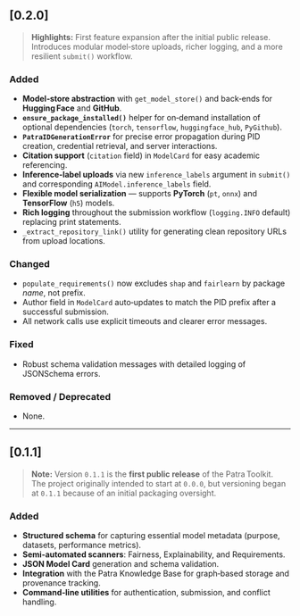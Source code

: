 ## [0.2.0]

> **Highlights:** First feature expansion after the initial public release.  
> Introduces modular model‑store uploads, richer logging, and a more resilient `submit()` workflow.

### Added
- **Model‑store abstraction** with `get_model_store()` and back‑ends for **Hugging Face** and **GitHub**.
- **`ensure_package_installed()`** helper for on‑demand installation of optional dependencies (`torch`, `tensorflow`, `huggingface_hub`, `PyGithub`).
- **`PatraIDGenerationError`** for precise error propagation during PID creation, credential retrieval, and server interactions.
- **Citation support** (`citation` field) in `ModelCard` for easy academic referencing.
- **Inference‑label uploads** via new `inference_labels` argument in `submit()` and corresponding `AIModel.inference_labels` field.
- **Flexible model serialization** — supports **PyTorch** (`pt`, `onnx`) and **TensorFlow** (`h5`) models.
- **Rich logging** throughout the submission workflow (`logging.INFO` default) replacing print statements.
- `_extract_repository_link()` utility for generating clean repository URLs from upload locations.

### Changed
- `populate_requirements()` now excludes `shap` and `fairlearn` by package *name*, not prefix.
- Author field in `ModelCard` auto‑updates to match the PID prefix after a successful submission.
- All network calls use explicit timeouts and clearer error messages.

### Fixed
- Robust schema validation messages with detailed logging of JSONSchema errors.

### Removed / Deprecated
- None.

---

## [0.1.1]

> **Note:** Version `0.1.1` is the **first public release** of the Patra Toolkit.  
> The project originally intended to start at `0.0.0`, but versioning began at `0.1.1` because of an initial packaging oversight.

### Added
- **Structured schema** for capturing essential model metadata (purpose, datasets, performance metrics).
- **Semi‑automated scanners**: Fairness, Explainability, and Requirements.
- **JSON Model Card** generation and schema validation.
- **Integration** with the Patra Knowledge Base for graph‑based storage and provenance tracking.
- **Command‑line utilities** for authentication, submission, and conflict handling.
